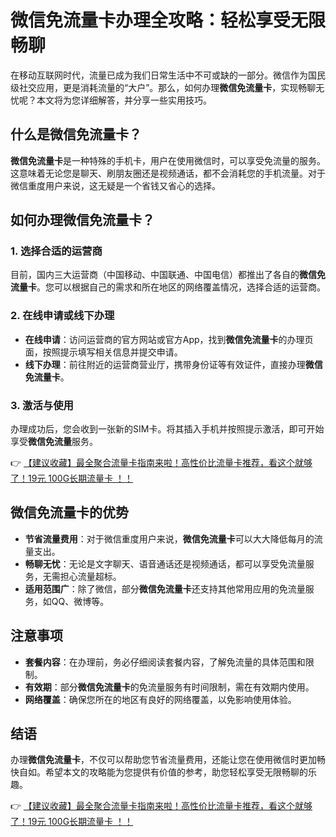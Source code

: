 # 微信免流量卡办理全攻略：轻松享受无限畅聊

在移动互联网时代，流量已成为我们日常生活中不可或缺的一部分。微信作为国民级社交应用，更是消耗流量的“大户”。那么，如何办理**微信免流量卡**，实现畅聊无忧呢？本文将为您详细解答，并分享一些实用技巧。

## 什么是微信免流量卡？

**微信免流量卡**是一种特殊的手机卡，用户在使用微信时，可以享受免流量的服务。这意味着无论您是聊天、刷朋友圈还是视频通话，都不会消耗您的手机流量。对于微信重度用户来说，这无疑是一个省钱又省心的选择。

## 如何办理微信免流量卡？

### 1. 选择合适的运营商
目前，国内三大运营商（中国移动、中国联通、中国电信）都推出了各自的**微信免流量卡**。您可以根据自己的需求和所在地区的网络覆盖情况，选择合适的运营商。

### 2. 在线申请或线下办理
- **在线申请**：访问运营商的官方网站或官方App，找到**微信免流量卡**的办理页面，按照提示填写相关信息并提交申请。
- **线下办理**：前往附近的运营商营业厅，携带身份证等有效证件，直接办理**微信免流量卡**。

### 3. 激活与使用
办理成功后，您会收到一张新的SIM卡。将其插入手机并按照提示激活，即可开始享受**微信免流量**服务。

👉 [【建议收藏】最全聚合流量卡指南来啦！高性价比流量卡推荐，看这个就够了！19元 100G长期流量卡 ！！](https://bit.ly/Liuliangka)

## 微信免流量卡的优势

- **节省流量费用**：对于微信重度用户来说，**微信免流量卡**可以大大降低每月的流量支出。
- **畅聊无忧**：无论是文字聊天、语音通话还是视频通话，都可以享受免流量服务，无需担心流量超标。
- **适用范围广**：除了微信，部分**微信免流量卡**还支持其他常用应用的免流量服务，如QQ、微博等。

## 注意事项

- **套餐内容**：在办理前，务必仔细阅读套餐内容，了解免流量的具体范围和限制。
- **有效期**：部分**微信免流量卡**的免流量服务有时间限制，需在有效期内使用。
- **网络覆盖**：确保您所在的地区有良好的网络覆盖，以免影响使用体验。

## 结语

办理**微信免流量卡**，不仅可以帮助您节省流量费用，还能让您在使用微信时更加畅快自如。希望本文的攻略能为您提供有价值的参考，助您轻松享受无限畅聊的乐趣。

👉 [【建议收藏】最全聚合流量卡指南来啦！高性价比流量卡推荐，看这个就够了！19元 100G长期流量卡 ！！](https://bit.ly/Liuliangka)